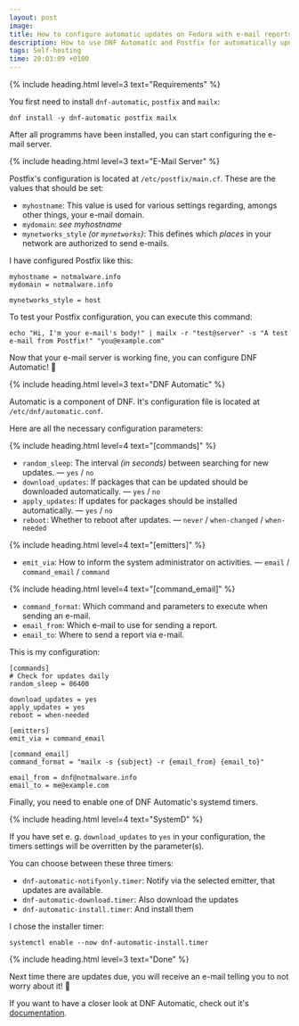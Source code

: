 ```yaml
---
layout: post
image: 
title: How to configure automatic updates on Fedora with e-mail reports
description: How to use DNF Automatic and Postfix for automatically updating your Fedora server and sending reports via e-mail about the update.
tags: Self-hosting
time: 20:03:09 +0100
---
```


{% include heading.html level=3 text="Requirements" %}

You first need to install `dnf-automatic`, `postfix` and `mailx`:

```
dnf install -y dnf-automatic postfix mailx
```

After all programms have been installed, you can start configuring the e-mail server.

{% include heading.html level=3 text="E-Mail Server" %}

Postfix's configuration is located at `/etc/postfix/main.cf`. These are the values that should be set:

- `myhostname`: This value is used for various settings regarding, amongs other things, your e-mail domain.
- `mydomain`: *see myhostname*
- `mynetworks_style` *(or `mynetworks`)*: This defines which *places* in your network are authorized to send e-mails.

I have configured Postfix like this:

```
myhostname = notmalware.info
mydomain = notmalware.info

mynetworks_style = host
```

To test your Postfix configuration, you can execute this command:

```
echo "Hi, I'm your e-mail's body!" | mailx -r "test@server" -s "A test e-mail from Postfix!" "you@example.com"
```

Now that your e-mail server is working fine, you can configure DNF Automatic! 🤩

{% include heading.html level=3 text="DNF Automatic" %}

Automatic is a component of DNF. It's configuration file is located at `/etc/dnf/automatic.conf`.

Here are all the necessary configuration parameters:

{% include heading.html level=4 text="[commands]" %}

- `random_sleep`: The interval *(in seconds)* between searching for new updates. — `yes` / `no`
- `download_updates`: If packages that can be updated should be downloaded automatically. — `yes` / `no`
- `apply_updates`: If updates for packages should be installed automatically. — `yes` / `no`
- `reboot`: Whether to reboot after updates. — `never` / `when-changed` / `when-needed`

{% include heading.html level=4 text="[emitters]" %}

- `emit_via`: How to inform the system administrator on activities. — `email` / `command_email` / `command`

{% include heading.html level=4 text="[command_email]" %}

- `command_format`: Which command and parameters to execute when sending an e-mail.
- `email_from`: Which e-mail to use for sending a report.
- `email_to`: Where to send a report via e-mail.

This is my configuration:

```
[commands]
# Check for updates daily
random_sleep = 86400

download_updates = yes
apply_updates = yes
reboot = when-needed

[emitters]
emit_via = command_email

[command_email]
command_format = "mailx -s {subject} -r {email_from} {email_to}"

email_from = dnf@notmalware.info
email_to = me@example.com
```

Finally, you need to enable one of DNF Automatic's systemd timers.

{% include heading.html level=4 text="SystemD" %}

If you have set e. g. `download_updates` to `yes` in your configuration, the timers settings will be overritten by the parameter(s).

You can choose between these three timers:

- `dnf-automatic-notifyonly.timer`: Notify via the selected emitter, that updates are available.
- `dnf-automatic-download.timer`: Also download the updates
- `dnf-automatic-install.timer`: And install them

I chose the installer timer:

```
systemctl enable --now dnf-automatic-install.timer
```

{% include heading.html level=3 text="Done" %}

Next time there are updates due, you will receive an e-mail telling you to not worry about it! 🥳

If you want to have a closer look at DNF Automatic, check out it's [documentation](https://dnf.readthedocs.io/en/latest/automatic.html).
